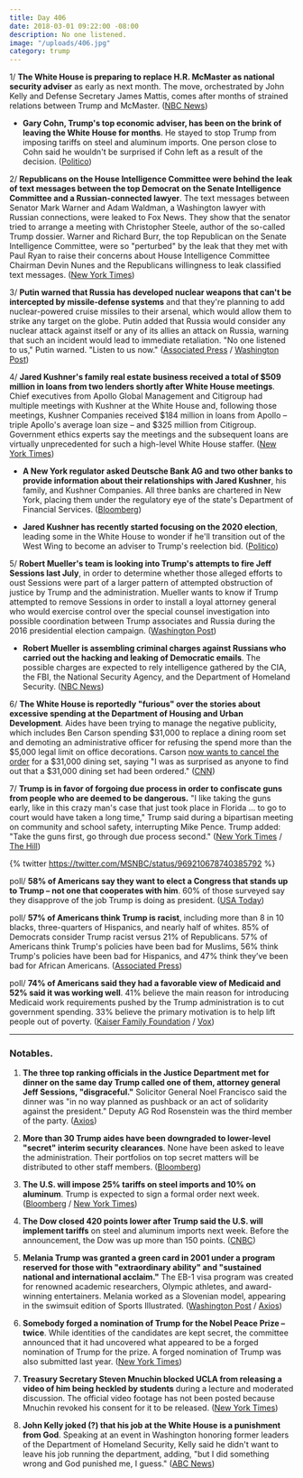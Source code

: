 ```yaml
---
title: Day 406
date: 2018-03-01 09:22:00 -08:00
description: No one listened.
image: "/uploads/406.jpg"
category: trump
---
```


1/ **The White House is preparing to replace H.R. McMaster as national security adviser** as early as next month. The move, orchestrated by John Kelly and Defense Secretary James Mattis, comes after months of strained relations between Trump and McMaster. ([NBC News](https://www.nbcnews.com/politics/donald-trump/white-house-preparing-mcmaster-exit-early-next-month-n852371))

* **Gary Cohn, Trump's top economic adviser, has been on the brink of leaving the White House for months**. He stayed to stop Trump from imposing tariffs on steel and aluminum imports. One person close to Cohn said he wouldn't be surprised if Cohn left as a result of the decision. ([Politico](https://www.politico.com/story/2018/03/01/gary-cohn-white-house-tariffs-432625))

2/ **Republicans on the House Intelligence Committee were behind the leak of text messages between the top Democrat on the Senate Intelligence Committee and a Russian-connected lawyer**. The text messages between Senator Mark Warner and Adam Waldman, a Washington lawyer with Russian connections, were leaked to Fox News. They show that the senator tried to arrange a meeting with Christopher Steele, author of the so-called Trump dossier. Warner and Richard Burr, the top Republican on the Senate Intelligence Committee, were so "perturbed" by the leak that they met with Paul Ryan to raise their concerns about House Intelligence Committee Chairman Devin Nunes and the Republicans willingness to leak classified text messages. ([New York Times](https://www.nytimes.com/2018/03/01/us/politics/senate-intelligence-nunes-leaks.html))

3/ **Putin warned that Russia has developed nuclear weapons that can't be intercepted by missile-defense systems** and that they're planning to add nuclear-powered cruise missiles to their arsenal, which would allow them to strike any target on the globe. Putin added that Russia would consider any nuclear attack against itself or any of its allies an attack on Russia, warning that such an incident would lead to immediate retaliation. "No one listened to us," Putin warned. "Listen to us now." ([Associated Press](https://apnews.com/de8fb0159f314a849e1c36ff975c4637) / [Washington Post](https://www.washingtonpost.com/world/europe/putin-claims-russia-has-nuclear-arsenal-capable-of-avoiding-missile-defenses/2018/03/01/d2dcf522-1d3b-11e8-b2d9-08e748f892c0_story.html?utm_term=.885628478e4b))

4/ **Jared Kushner's family real estate business received a total of $509 million in loans from two lenders shortly after White House meetings**. Chief executives from Apollo Global Management and Citigroup had multiple meetings with Kushner at the White House and, following those meetings, Kushner Companies received $184 million in loans from Apollo – triple Apollo's average loan size – and $325 million from Citigroup. Government ethics experts say the meetings and the subsequent loans are virtually unprecedented for such a high-level White House staffer. ([New York Times](https://www.nytimes.com/2018/02/28/business/jared-kushner-apollo-citigroup-loans.html))

* **A New York regulator asked Deutsche Bank AG and two other banks to provide information about their relationships with Jared Kushner**, his family, and Kushner Companies. All three banks are chartered in New York, placing them under the regulatory eye of the state's Department of Financial Services. ([Bloomberg](https://www.bloomberg.com/news/articles/2018-02-28/kushner-loan-details-sought-from-deutsche-bank-two-others-je7dvy2p))

* **Jared Kushner has recently started focusing on the 2020 election**, leading some in the White House to wonder if he'll transition out of the West Wing to become an adviser to Trump's reelection bid. ([Politico](https://www.politico.com/story/2018/02/28/jared-kushner-2020-campaign-430861))

5/ **Robert Mueller's team is looking into Trump's attempts to fire Jeff Sessions last July**, in order to determine whether those alleged efforts to oust Sessions were part of a larger pattern of attempted obstruction of justice by Trump and the administration. Mueller wants to know if Trump attempted to remove Sessions in order to install a loyal attorney general who would exercise control over the special counsel investigation into possible coordination between Trump associates and Russia during the 2016 presidential election campaign. ([Washington Post](https://www.washingtonpost.com/world/national-security/mueller-investigation-examining-trumps-apparent-efforts-to-oust-sessions-in-july/2018/02/28/909cfa7c-1cd7-11e8-b2d9-08e748f892c0_story.html?utm_term=.4268ff54a396))

* **Robert Mueller is assembling criminal charges against Russians who carried out the hacking and leaking of Democratic emails**. The possible charges are expected to rely intelligence gathered by the CIA, the FBI, the National Security Agency, and the Department of Homeland Security. ([NBC News](https://www.nbcnews.com/politics/2016-election/mueller-eyes-charges-against-russians-who-stole-spread-democrats-emails-n852291))

6/ **The White House is reportedly "furious" over the stories about excessive spending at the Department of Housing and Urban Development**. Aides have been trying to manage the negative publicity, which includes Ben Carson spending $31,000 to replace a dining room set and demoting an administrative officer for refusing the spend more than the $5,000 legal limit on office decorations. Carson [now wants to cancel the order](https://www.cnn.com/2018/03/01/politics/carson-dining-room-canceled/index.html) for a $31,000 dining set, saying "I was as surprised as anyone to find out that a $31,000 dining set had been ordered." ([CNN](https://www.cnn.com/2018/02/28/politics/white-house-ben-carson-table-chair/index.html))

7/ **Trump is in favor of forgoing due process in order to confiscate guns from people who are deemed to be dangerous.** "I like taking the guns early, like in this crazy man's case that just took place in Florida ... to go to court would have taken a long time," Trump said during a bipartisan meeting on community and school safety, interrupting Mike Pence. Trump added: "Take the guns first, go through due process second." ([New York Times](https://www.nytimes.com/2018/02/28/us/politics/trump-gun-control.html) / [The Hill](http://thehill.com/homenews/administration/376097-trump-take-the-guns-first-go-through-due-process-second))

{% twitter https://twitter.com/MSNBC/status/969210678740385792 %}

poll/ **58% of Americans say they want to elect a Congress that stands up to Trump – not one that cooperates with him**. 60% of those surveyed say they disapprove of the job Trump is doing as president. ([USA Today](https://www.usatoday.com/story/news/2018/03/01/voters-vow-elect-congress-stands-up-trump-poll-shows/376578002/))

poll/ **57% of Americans think Trump is racist**, including more than 8 in 10 blacks, three-quarters of Hispanics, and nearly half of whites. 85% of Democrats consider Trump racist versus 21% of Republicans. 57% of Americans think Trump's policies have been bad for Muslims, 56% think Trump's policies have been bad for Hispanics, and 47% think they’ve been bad for African Americans. ([Associated Press](https://apnews.com/9961ee5b3c3b42d29aebdee837c17a11))

poll/ **74% of Americans said they had a favorable view of Medicaid and 52% said it was working well**. 41% believe the main reason for introducing Medicaid work requirements pushed by the Trump administration is to cut government spending. 33% believe the primary motivation is to help lift people out of poverty. ([Kaiser Family Foundation](https://www.kff.org/health-reform/poll-finding/kaiser-health-tracking-poll-february-2018-health-care-2018-midterms-proposed-changes-to-medicaid/) / [Vox](https://www.vox.com/policy-and-politics/2018/3/1/17066578/medicaid-work-requirements-poll-kff))

---

### Notables.

1. **The three top ranking officials in the Justice Department met for dinner on the same day Trump called one of them, attorney general Jeff Sessions, "disgraceful."** Solicitor General Noel Francisco said the dinner was "in no way planned as pushback or an act of solidarity against the president." Deputy AG Rod Rosenstein was the third member of the party. ([Axios](https://www.axios.com/scoop-jeff-sessions-dines-with-rod-rosenstein-1519865511-4afe726b-6642-4ca5-8ebf-e9f0600df79b.html))

2. **More than 30 Trump aides have been downgraded to lower-level "secret" interim security clearances**. None have been asked to leave the administration. Their portfolios on top secret matters will be distributed to other staff members. ([Bloomberg](https://www.bloomberg.com/news/articles/2018-02-28/more-than-30-white-house-aides-said-to-lose-top-secret-clearance))

3. **The U.S. will impose 25% tariffs on steel imports and 10% on aluminum**. Trump is expected to sign a formal order next week. ([Bloomberg](https://www.bloomberg.com/news/articles/2018-03-01/trump-is-said-to-delay-decision-on-steel-and-aluminum-tariffs) / [New York Times](https://www.nytimes.com/2018/03/01/business/trump-tariffs.html))

4. **The Dow closed 420 points lower after Trump said the U.S. will implement tariffs** on steel and aluminum imports next week. Before the announcement, the Dow was up more than 150 points. ([CNBC](https://www.cnbc.com/2018/03/01/us-stocks-powell-fed-trump.html))

5. **Melania Trump was granted a green card in 2001 under a program reserved for those with "extraordinary ability" and "sustained national and international acclaim."** The EB-1 visa program was created for renowned academic researchers, Olympic athletes, and award-winning entertainers. Melania worked as a Slovenian model, appearing in the swimsuit edition of Sports Illustrated. ([Washington Post](https://www.washingtonpost.com/politics/questions-linger-about-how-melania-trump-a-slovenian-model-scored-the-einstein-visa/2018/02/28/d307ddb2-1b35-11e8-ae5a-16e60e4605f3_story.html) / [Axios](https://www.axios.com/the-wild-wars-within-the-trump-white-house-1519905402-f84fb393-4789-44ed-a8a1-0f846b1580af.html))

6. **Somebody forged a nomination of Trump for the Nobel Peace Prize – twice**. While identities of the candidates are kept secret, the committee announced that it had uncovered what appeared to be a forged nomination of Trump for the prize. A forged nomination of Trump was also submitted last year. ([New York Times](https://www.nytimes.com/2018/02/28/world/europe/nobel-peace-prize-trump-fake-nomination.html))

7. **Treasury Secretary Steven Mnuchin blocked UCLA from releasing a video of him being heckled by students** during a lecture and moderated discussion. The official video footage has not been posted because Mnuchin revoked his consent for it to be released. ([New York Times](https://www.nytimes.com/2018/03/01/us/politics/mnuchin-blocks-ucla-from-releasing-video-of-him-being-heckled.html))

8. **John Kelly joked (?) that his job at the White House is a punishment from God**. Speaking at an event in Washington honoring former leaders of the Department of Homeland Security, Kelly said he didn't want to leave his job running the department, adding, "but I did something wrong and God punished me, I guess." ([ABC News](http://abcnews.go.com/Politics/white-house-chief-staff-john-kelly-jokes-job/story?id=53440655))